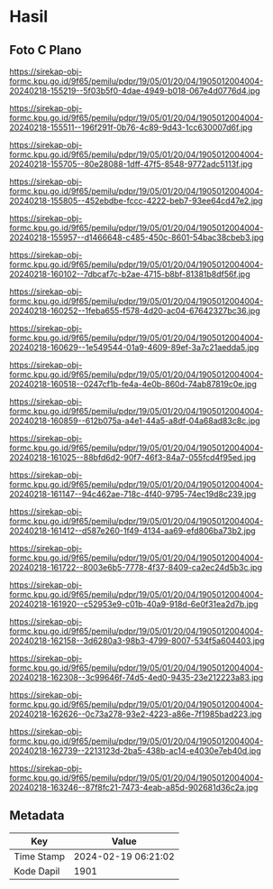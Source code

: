 # Hasil

## Foto C Plano

https://sirekap-obj-formc.kpu.go.id/9f65/pemilu/pdpr/19/05/01/20/04/1905012004004-20240218-155219--5f03b5f0-4dae-4949-b018-067e4d0776d4.jpg

https://sirekap-obj-formc.kpu.go.id/9f65/pemilu/pdpr/19/05/01/20/04/1905012004004-20240218-155511--196f291f-0b76-4c89-9d43-1cc630007d6f.jpg

https://sirekap-obj-formc.kpu.go.id/9f65/pemilu/pdpr/19/05/01/20/04/1905012004004-20240218-155705--80e28088-1dff-47f5-8548-9772adc5113f.jpg

https://sirekap-obj-formc.kpu.go.id/9f65/pemilu/pdpr/19/05/01/20/04/1905012004004-20240218-155805--452ebdbe-fccc-4222-beb7-93ee64cd47e2.jpg

https://sirekap-obj-formc.kpu.go.id/9f65/pemilu/pdpr/19/05/01/20/04/1905012004004-20240218-155957--d1466648-c485-450c-8601-54bac38cbeb3.jpg

https://sirekap-obj-formc.kpu.go.id/9f65/pemilu/pdpr/19/05/01/20/04/1905012004004-20240218-160102--7dbcaf7c-b2ae-4715-b8bf-81381b8df56f.jpg

https://sirekap-obj-formc.kpu.go.id/9f65/pemilu/pdpr/19/05/01/20/04/1905012004004-20240218-160252--1feba655-f578-4d20-ac04-67642327bc36.jpg

https://sirekap-obj-formc.kpu.go.id/9f65/pemilu/pdpr/19/05/01/20/04/1905012004004-20240218-160629--1e549544-01a9-4609-89ef-3a7c21aedda5.jpg

https://sirekap-obj-formc.kpu.go.id/9f65/pemilu/pdpr/19/05/01/20/04/1905012004004-20240218-160518--0247cf1b-fe4a-4e0b-860d-74ab87819c0e.jpg

https://sirekap-obj-formc.kpu.go.id/9f65/pemilu/pdpr/19/05/01/20/04/1905012004004-20240218-160859--612b075a-a4e1-44a5-a8df-04a68ad83c8c.jpg

https://sirekap-obj-formc.kpu.go.id/9f65/pemilu/pdpr/19/05/01/20/04/1905012004004-20240218-161025--88bfd6d2-90f7-46f3-84a7-055fcd4f95ed.jpg

https://sirekap-obj-formc.kpu.go.id/9f65/pemilu/pdpr/19/05/01/20/04/1905012004004-20240218-161147--94c462ae-718c-4f40-9795-74ec19d8c239.jpg

https://sirekap-obj-formc.kpu.go.id/9f65/pemilu/pdpr/19/05/01/20/04/1905012004004-20240218-161412--d587e260-1f49-4134-aa69-efd806ba73b2.jpg

https://sirekap-obj-formc.kpu.go.id/9f65/pemilu/pdpr/19/05/01/20/04/1905012004004-20240218-161722--8003e6b5-7778-4f37-8409-ca2ec24d5b3c.jpg

https://sirekap-obj-formc.kpu.go.id/9f65/pemilu/pdpr/19/05/01/20/04/1905012004004-20240218-161920--c52953e9-c01b-40a9-918d-6e0f31ea2d7b.jpg

https://sirekap-obj-formc.kpu.go.id/9f65/pemilu/pdpr/19/05/01/20/04/1905012004004-20240218-162158--3d6280a3-98b3-4799-8007-534f5a604403.jpg

https://sirekap-obj-formc.kpu.go.id/9f65/pemilu/pdpr/19/05/01/20/04/1905012004004-20240218-162308--3c99646f-74d5-4ed0-9435-23e212223a83.jpg

https://sirekap-obj-formc.kpu.go.id/9f65/pemilu/pdpr/19/05/01/20/04/1905012004004-20240218-162626--0c73a278-93e2-4223-a86e-7f1985bad223.jpg

https://sirekap-obj-formc.kpu.go.id/9f65/pemilu/pdpr/19/05/01/20/04/1905012004004-20240218-162739--2213123d-2ba5-438b-ac14-e4030e7eb40d.jpg

https://sirekap-obj-formc.kpu.go.id/9f65/pemilu/pdpr/19/05/01/20/04/1905012004004-20240218-163246--87f8fc21-7473-4eab-a85d-902681d36c2a.jpg


## Metadata

| Key        | Value               |
| ---------- | ------------------- |
| Time Stamp | 2024-02-19 06:21:02 |
| Kode Dapil | 1901                |



